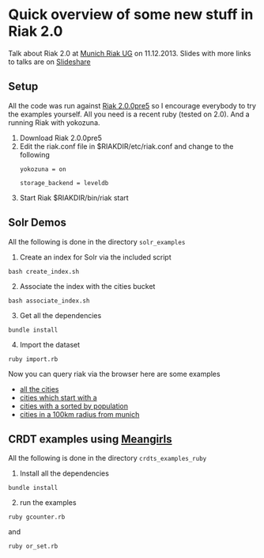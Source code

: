 Quick overview of some new stuff in Riak 2.0
============================================

Talk about Riak 2.0 at [Munich Riak UG](http://www.meetup.com/Riak-Munchen/) on
11.12.2013. Slides with more links to talks are on [Slideshare](http://www.slideshare.net/philippfehre/what-is-new-in-riak-20)

Setup
-----
All the code was run against
[Riak 2.0.0pre5](http://docs.basho.com/riak/2.0.0pre5/downloads/) so I encourage
everybody to try the examples yourself. All you need is a recent ruby (tested on
2.0). And a running Riak with yokozuna.

1. Download Riak 2.0.0pre5
2. Edit the riak.conf file in $RIAKDIR/etc/riak.conf and change to the following
    ```
    yokozuna = on

    storage_backend = leveldb
    ```
3. Start Riak $RIAKDIR/bin/riak start

Solr Demos
----------
All the following is done in the directory ```solr_examples```

1. Create an index for Solr via the included script
  ```
  bash create_index.sh
  ```
2. Associate the index with the cities bucket
  ```
  bash associate_index.sh
  ```
3. Get all the dependencies
  ```
  bundle install
  ```
4. Import the dataset
  ```
  ruby import.rb
  ```

Now you can query riak via the browser here are some examples

* [all the cities](http://localhost:8098/search/cities?q=*:*&wt=json)
* [cities which start with a](http://localhost:8098/search/cities?q=city_s:a*&wt=json)
* [cities with a sorted by population](http://localhost:8098/search/cities?q=city_s:a*&wt=json&sort=population_i%20desc)
* [cities in a 100km radius from munich](http://localhost:8098/search/cities?q=*:*&wt=json&fq={!geofilt%20pt=48.1500,11.5833%20sfield=location_p%20d=100}&sort=population_i%20desc)

CRDT examples using [Meangirls](https://github.com/aphyr/meangirls)
-------------------------------------------------------------------
All the following is done in the directory ```crdts_examples_ruby```

1. Install all the dependencies
  ```
  bundle install
  ```
2. run the examples
  ```
  ruby gcounter.rb
  ```
and 
  ```
  ruby or_set.rb
  ```



